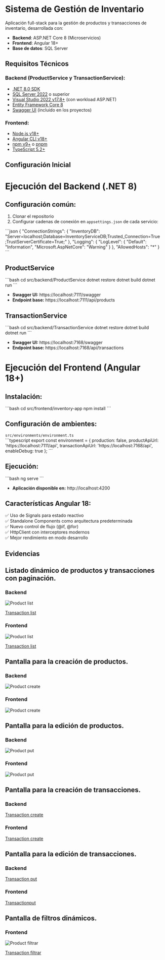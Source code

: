 # Sistema de Gestión de Inventario

Aplicación full-stack para la gestión de productos y transacciones de inventario, desarrollada con:
- **Backend**: ASP.NET Core 8 (Microservicios)
- **Frontend**: Angular 18+
- **Base de datos**: SQL Server

## Requisitos Técnicos

### Backend (ProductService y TransactionService):
- [.NET 8.0 SDK](https://dotnet.microsoft.com/download/dotnet/8.0)
- [SQL Server 2022](https://www.microsoft.com/en-us/sql-server/sql-server-downloads) o superior
- [Visual Studio 2022 v17.8+](https://visualstudio.microsoft.com/) (con workload ASP.NET)
- [Entity Framework Core 8](https://docs.microsoft.com/en-us/ef/core/)
- [Swagger UI](https://swagger.io/) (incluido en los proyectos)

### Frontend:
- [Node.js v18+](https://nodejs.org/)
- [Angular CLI v18+](https://angular.io/cli)
- [npm v9+](https://www.npmjs.com/) o [pnpm](https://pnpm.io/)
- [TypeScript 5.2+](https://www.typescriptlang.org/)

## Configuración Inicial

# Ejecución del Backend (.NET 8)

## Configuración común:
1. Clonar el repositorio
2. Configurar cadenas de conexión en `appsettings.json` de cada servicio:

\```json
{
  "ConnectionStrings": {
    "InventoryDB": "Server=localhost;Database=InventoryServiceDB;Trusted_Connection=True;TrustServerCertificate=True;"
  },
  "Logging": {
    "LogLevel": {
      "Default": "Information",
      "Microsoft.AspNetCore": "Warning"
    }
  },
  "AllowedHosts": "*"
}
\```

## ProductService
\```bash
cd src/backend/ProductService
dotnet restore
dotnet build
dotnet run
\```

- **Swagger UI:** https://localhost:7111/swagger  
- **Endpoint base:** https://localhost:7111/api/products

## TransactionService
\```bash
cd src/backend/TransactionService
dotnet restore
dotnet build
dotnet run
\```

- **Swagger UI:** https://localhost:7168/swagger  
- **Endpoint base:** https://localhost:7168/api/transactions

# Ejecución del Frontend (Angular 18+)

## Instalación:
\```bash
cd src/frontend/inventory-app
npm install
\```

## Configuración de ambientes:
`src/environments/environment.ts`  
\```typescript
export const environment = {
  production: false,
  productApiUrl: 'https://localhost:7111/api',
  transactionApiUrl: 'https://localhost:7168/api',
  enableDebug: true
};
\```

## Ejecución:
\```bash
ng serve
\```

- **Aplicación disponible en:** http://localhost:4200

## Características Angular 18:
✅ Uso de Signals para estado reactivo  
✅ Standalone Components como arquitectura predeterminada  
✅ Nuevo control de flujo (@if, @for)  
✅ HttpClient con interceptores modernos  
✅ Mejor rendimiento en modo desarrollo

## Evidencias

## Listado dinámico de productos y transacciones con paginación. 

### Backend

![Product list ](Capturas-imagenes/Products.png)

[Transaction list ](Capturas-imagenes/Transaction.png)

### Frontend

![Product list ](Capturas-imagenes/Products-frontend.png)

[Transaction list ](Capturas-imagenes/Transaction-frontend.png)

## Pantalla para la creación de productos. 

### Backend

![Product create ](Capturas-imagenes/Products-post.png)


### Frontend

![Product create ](Capturas-imagenes/Products-frontend-agregar.png)

## Pantalla para la edición de productos.

### Backend

![Product put ](Capturas-imagenes/Products-put.png)

### Frontend

![Product put  ](Capturas-imagenes/Products-frontend-editar.png)

## Pantalla para la creación de transacciones. 

### Backend

[Transaction create ](Capturas-imagenes/Transaction-post.png)

### Frontend

[Transaction create ](Capturas-imagenes/Transaction-frontend-crear.png)

## Pantalla para la edición de transacciones. 

### Backend

[Transaction put ](Capturas-imagenes/Transaction-put.png)

### Frontend

[Transactionput  ](Capturas-imagenes/Transaction-frontend-editar.png)

## Pantalla de filtros dinámicos.

### Frontend

![Product filtrar ](Capturas-imagenes/Products-frontend.png)

[Transaction filtrar ](Capturas-imagenes/Transaction-frontend-filtrar.png)
